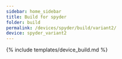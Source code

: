 ```yaml
---
sidebar: home_sidebar
title: Build for spyder
folder: build
permalink: /devices/spyder/build/variant2/
device: spyder_variant2
---
```

{% include templates/device_build.md %}
